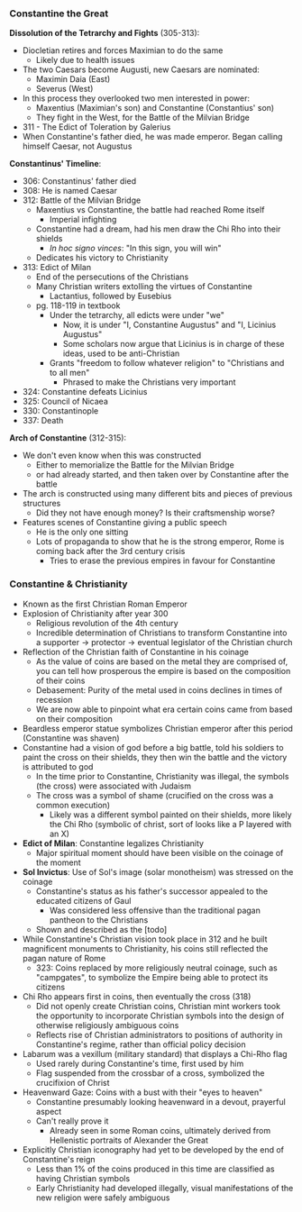 ### Constantine the Great
**Dissolution of the Tetrarchy and Fights** (305-313):
 - Diocletian retires and forces Maximian to do the same
	 - Likely due to health issues
 - The two Caesars become Augusti, new Caesars are nominated:
	 - Maximin Daia (East)
	 - Severus (West)
 - In this process they overlooked two men interested in power:
	 - Maxentius (Maximian's son) and Constantine (Constantius' son)
	 - They fight in the West, for the Battle of the Milvian Bridge
 - 311 - The Edict of Toleration by Galerius
 - When Constantine's father died, he was made emperor. Began calling himself Caesar, not Augustus

**Constantinus' Timeline**:
 - 306: Constantinus' father died
 - 308: He is named Caesar
 - 312: Battle of the Milvian Bridge
	 - Maxentius vs Constantine, the battle had reached Rome itself
		 - Imperial infighting
	 - Constantine had a dream, had his men draw the Chi Rho into their shields
		 - *In hoc signo vinces*: "In this sign, you will win"
	 - Dedicates his victory to Christianity
 - 313: Edict of Milan
	 - End of the persecutions of the Christians
	 - Many Christian writers extolling the virtues of Constantine
		 - Lactantius, followed by Eusebius
	 - pg. 118-119 in textbook
		 - Under the tetrarchy, all edicts were under "we"
			 - Now, it is under "I, Constantine Augustus" and "I, Licinius Augustus"
			 - Some scholars now argue that Licinius is in charge of these ideas, used to be anti-Christian
		 - Grants "freedom to follow whatever religion" to "Christians and to all men"
			 - Phrased to make the Christians very important
 - 324: Constantine defeats Licinius
 - 325: Council of Nicaea
 - 330: Constantinople
 - 337: Death

**Arch of Constantine** (312-315):
 - We don't even know when this was constructed
	 - Either to memorialize the Battle for the Milvian Bridge
	 - or had already started, and then taken over by Constantine after the battle
 - The arch is constructed using many different bits and pieces of previous structures
	 - Did they not have enough money? Is their craftsmenship worse?
 - Features scenes of Constantine giving a public speech
	 - He is the only one sitting
	 - Lots of propaganda to show that he is the strong emperor, Rome is coming back after the 3rd century crisis
		 - Tries to erase the previous empires in favour for Constantine
### Constantine & Christianity
 - Known as the first Christian Roman Emperor
 - Explosion of Christianity after year 300
	 - Religious revolution of the 4th century
	 - Incredible determination of Christians to transform Constantine into a supporter -> protector -> eventual legislator of the Christian church
 - Reflection of the Christian faith of Constantine in his coinage
	 - As the value of coins are based on the metal they are comprised of, you can tell how prosperous the empire is based on the composition of their coins
	 - Debasement: Purity of the metal used in coins declines in times of recession
	 - We are now able to pinpoint what era certain coins came from based on their composition
 - Beardless emperor statue symbolizes Christian emperor after this period (Constantine was shaven)
 - Constantine had a vision of god before a big battle, told his soldiers to paint the cross on their shields, they then win the battle and the victory is attributed to god
	 - In the time prior to Constantine, Christianity was illegal, the symbols (the cross) were associated with Judaism
	 - The cross was a symbol of shame (crucified on the cross was a common execution)
		 - Likely was a different symbol painted on their shields, more likely the Chi Rho (symbolic of christ, sort of looks like a P layered with an X)
 - **Edict of Milan**: Constantine legalizes Christianity
	 - Major spiritual moment should have been visible on the coinage of the moment
 - **Sol Invictus**: Use of Sol's image (solar monotheism) was stressed on the coinage
	 - Constantine's status as his father's successor appealed to the educated citizens of Gaul
		 - Was considered less offensive than the traditional pagan pantheon to the Christians
	 - Shown and described as the [todo]
 - While Constantine's Christian vision took place in 312 and he built magnificent monuments to Christianity, his coins still reflected the pagan nature of Rome
	 - 323: Coins replaced by more religiously neutral coinage, such as "campgates", to symbolize the Empire being able to protect its citizens
 - Chi Rho appears first in coins, then eventually the cross (318)
	 - Did not openly create Christian coins, Christian mint workers took the opportunity to incorporate Christian symbols into the design of otherwise religiously ambiguous coins
	 - Reflects rise of Christian administrators to positions of authority in Constantine's regime, rather than official policy decision
 - Labarum was a vexillum (military standard) that displays a Chi-Rho flag
	 - Used rarely during Constantine's time, first used by him
	 - Flag suspended from the crossbar of a cross, symbolized the crucifixion of Christ
 - Heavenward Gaze: Coins with a bust with their "eyes to heaven"
	 - Constantine presumably looking heavenward in a devout, prayerful aspect
	 - Can't really prove it
		 - Already seen in some Roman coins, ultimately derived from Hellenistic portraits of Alexander the Great
 - Explicitly Christian iconography had yet to be developed by the end of Constantine's reign
	 - Less than 1% of the coins produced in this time are classified as having Christian symbols
	 - Early Christianity had developed illegally, visual manifestations of the new religion were safely ambiguous
